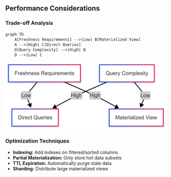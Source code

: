 ## Performance Considerations

### Trade-off Analysis
```mermaid
graph TD
    A[Freshness Requirements] -->|Low| B[Materialized View]
    A -->|High| C[Direct Queries]
    D[Query Complexity] -->|High| B
    D -->|Low| C
```

![Graph](diagram.png)

### Optimization Techniques
- **Indexing:** Add indexes on filtered/sorted columns
- **Partial Materialization:** Only store hot data subsets
- **TTL Expiration:** Automatically purge stale data
- **Sharding:** Distribute large materialized views
